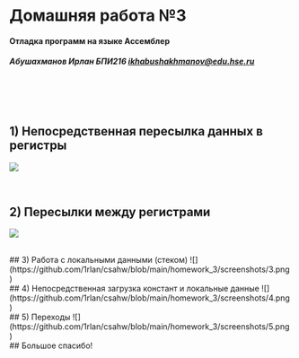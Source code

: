 # Домашняя работа №3
#### Отладка программ на языке Ассемблер
##### Абушахманов Ирлан БПИ216 <ikhabushakhmanov@edu.hse.ru>

<br>
<br>
<br>

## 1) Непосредственная пересылка данных в регистры

![](https://github.com/1rlan/csahw/blob/main/homework_3/screenshots/1.png)

<br>

## 2) Пересылки между регистрами
![](https://github.com/1rlan/csahw/blob/main/homework_3/screenshots/2.png)

<br>
## 3) Работа с локальными данными (стеком)
![](https://github.com/1rlan/csahw/blob/main/homework_3/screenshots/3.png)

<br>
## 4) Непосредственная загрузка констант и локальные данные
![](https://github.com/1rlan/csahw/blob/main/homework_3/screenshots/4.png)

<br>
## 5) Переходы
![](https://github.com/1rlan/csahw/blob/main/homework_3/screenshots/5.png)

<br>
## Большое спасибо!





